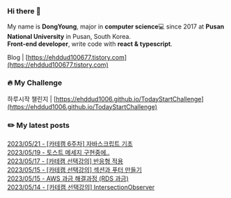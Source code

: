 
### Hi there 👋
My name is **DongYoung**, major in **computer science**💻 since 2017 at **Pusan National University** in Pusan, South Korea.  
**Front-end developer**, write code with **react & typescript**.

Blog | [https://ehddud100677.tistory.com](https://ehddud100677.tistory.com)

### 🔥 My Challenge
하루시작 챌린지 | [https://ehddud1006.github.io/TodayStartChallenge](https://ehddud1006.github.io/TodayStartChallenge)  

### ✏️ My latest posts
[2023/05/21 - [카테캠 6주차] 자바스크립트 기초](https://ehddud100677.tistory.com/847) <br/>
[2023/05/19 - 토스트 메세지 구현중에..](https://ehddud100677.tistory.com/846) <br/>
[2023/05/17 - [카테캠 선택강의] 반응형 적용](https://ehddud100677.tistory.com/845) <br/>
[2023/05/15 - [카테캠 선택강의] 섹션과 푸터 만들기](https://ehddud100677.tistory.com/844) <br/>
[2023/05/15 - AWS 과금 해결과정 (RDS 과금)](https://ehddud100677.tistory.com/843) <br/>
[2023/05/14 - [카테캠 선택강의] IntersectionObserver](https://ehddud100677.tistory.com/842) <br/>
